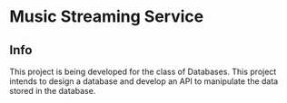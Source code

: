 # Music Streaming Service

## Info

This project is being developed for the class of Databases. This project intends to design a database and develop an API to manipulate the data stored in the database.
